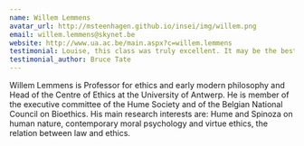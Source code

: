 ```yaml
---
name: Willem Lemmens
avatar_url: http://msteenhagen.github.io/insei/img/willem.png
email: willem.lemmens@skynet.be
website: http://www.ua.ac.be/main.aspx?c=willem.lemmens
testimonial: Louise, this class was truly excellent. It may be the best online class I’ve ever attended.
testimonial_author: Bruce Tate
---
```


Willem Lemmens is Professor for ethics and early modern philosophy and Head of the Centre of Ethics at the University of Antwerp. He is member of the executive committee of the Hume Society and of the Belgian National Council on Bioethics. His main research interests are: Hume and Spinoza on human nature, contemporary moral psychology and virtue ethics, the relation between law and ethics.
